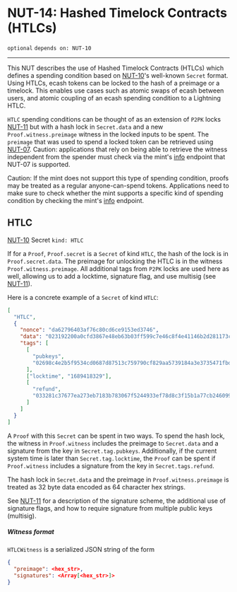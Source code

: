 # NUT-14: Hashed Timelock Contracts (HTLCs)

`optional` `depends on: NUT-10`

---

This NUT describes the use of Hashed Timelock Contracts (HTLCs) which defines a spending condition based on [NUT-10][10]'s well-known `Secret` format. Using HTLCs, ecash tokens can be locked to the hash of a preimage or a timelock. This enables use cases such as atomic swaps of ecash between users, and atomic coupling of an ecash spending condition to a Lightning HTLC.

`HTLC` spending conditions can be thought of as an extension of `P2PK` locks [NUT-11][11] but with a hash lock in `Secret.data` and a new `Proof.witness.preimage` witness in the locked inputs to be spent. The `preimage` that was used to spend a locked token can be retrieved using [NUT-07][07]. Caution: applications that rely on being able to retrieve the witness independent from the spender must check via the mint's [info][06] endpoint that NUT-07 is supported.

Caution: If the mint does not support this type of spending condition, proofs may be treated as a regular anyone-can-spend tokens. Applications need to make sure to check whether the mint supports a specific kind of spending condition by checking the mint's [info][06] endpoint.

## HTLC

[NUT-10][10] Secret `kind: HTLC`

If for a `Proof`, `Proof.secret` is a `Secret` of kind `HTLC`, the hash of the lock is in `Proof.secret.data`. The preimage for unlocking the HTLC is in the witness `Proof.witness.preimage`. All additional tags from `P2PK` locks are used here as well, allowing us to add a locktime, signature flag, and use multisig (see [NUT-11][11]).

Here is a concrete example of a `Secret` of kind `HTLC`:

```json
[
  "HTLC",
  {
    "nonce": "da62796403af76c80cd6ce9153ed3746",
    "data": "023192200a0cfd3867e48eb63b03ff599c7e46c8f4e41146b2d281173ca6c50c54",
    "tags": [
      [
        "pubkeys",
        "02698c4e2b5f9534cd0687d87513c759790cf829aa5739184a3e3735471fbda904"
      ],
      ["locktime", "1689418329"],
      [
        "refund",
        "033281c37677ea273eb7183b783067f5244933ef78d8c3f15b1a77cb246099c26e"
      ]
    ]
  }
]
```

A `Proof` with this `Secret` can be spent in two ways. To spend the hash lock, the witness in `Proof.witness` includes the preimage to `Secret.data` and a signature from the key in `Secret.tag.pubkeys`. Additionally, if the current system time is later than `Secret.tag.locktime`, the `Proof` can be spent if `Proof.witness` includes a signature from the key in `Secret.tags.refund`.

The hash lock in `Secret.data` and the preimage in `Proof.witness.preimage` is treated as 32 byte data encoded as 64 character hex strings.

See [NUT-11][11] for a description of the signature scheme, the additional use of signature flags, and how to require signature from multiple public keys (multisig).

##### Witness format

`HTLCWitness` is a serialized JSON string of the form

```json
{
  "preimage": <hex_str>,
  "signatures": <Array[<hex_str>]>
}
```

[00]: 00.md
[01]: 01.md
[02]: 02.md
[03]: 03.md
[04]: 04.md
[05]: 05.md
[06]: 06.md
[07]: 07.md
[08]: 08.md
[09]: 09.md
[10]: 10.md
[11]: 11.md
[12]: 12.md
